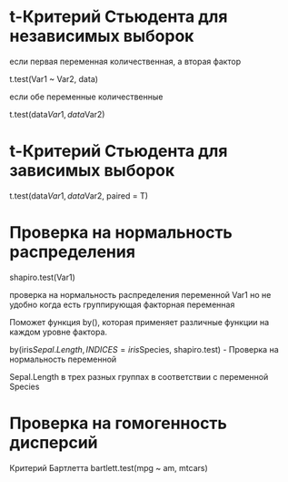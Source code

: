 # t-Критерий Стьюдента для независимых выборок

если первая переменная количественная, а вторая фактор
    
t.test(Var1 ~ Var2, data) 

если обе переменные количественные

t.test(data$Var1, data$Var2) 


# t-Критерий Стьюдента для зависимых выборок

t.test(data$Var1, data$Var2, paired = T)


# Проверка на нормальность распределения

shapiro.test(Var1)

проверка на нормальность распределения переменной Var1
но не удобно когда есть группирующая факторная переменная
 

Поможет функция by(), которая применяет различные функции на каждом уровне фактора.  

by(iris$Sepal.Length, INDICES = iris$Species, shapiro.test) - Проверка на нормальность переменной 

Sepal.Length в трех разных группах в соответствии с переменной Species


# Проверка на гомогенность дисперсий

Критерий Бартлетта bartlett.test(mpg ~ am, mtcars) 